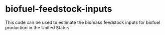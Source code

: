 # biofuel-feedstock-inputs
This code can be used to estimate the biomass feedstock inputs for biofuel production in the United States
